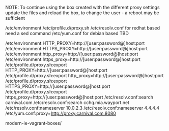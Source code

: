 NOTE: To continue using the box created with the different  proxy settings update the files
and reload the box, to change the user  - a reboot may be sufficient 

 /etc/environment
 /etc/profile.d/proxy.sh
 /etc/resolv.conf
 for redhat based
 need a sed command 
 /etc/yum.conf 
 for debian based TBD

/etc/environment:HTTP_PROXY=http://[user:password@]host:port
/etc/environment:HTTPS_PROXY=http://[user:password@]host:port
/etc/environment:http_proxy=http://[user:password@]host:port
/etc/environment:https_proxy=http://[user:password@]host:port
/etc/profile.d/proxy.sh:export HTTP_PROXY=http://[user:password@]host:port
/etc/profile.d/proxy.sh:export http_proxy=http://[user:password@]host:port
/etc/profile.d/proxy.sh:export HTTPS_PROXY=http://[user:password@]host:port
/etc/profile.d/proxy.sh:export https_proxy=http://[user:password@]host:port
/etc/resolv.conf:search carnival.com
/etc/resolv.conf:search cchq.mia.wayport.net
/etc/resolv.conf:nameserver 10.0.2.3
/etc/resolv.conf:nameserver 4.4.4.4
/etc/yum.conf:proxy=http://proxy.carnival.com:8080


modern-ie-vagrant-boxes/